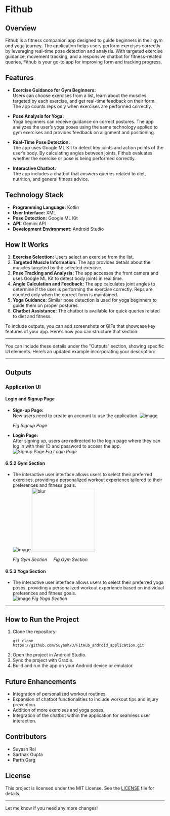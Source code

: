 
# Fithub

## Overview
Fithub is a fitness companion app designed to guide beginners in their gym and yoga journey. The application helps users perform exercises correctly by leveraging real-time pose detection and analysis. With targeted exercise guidance, movement tracking, and a responsive chatbot for fitness-related queries, Fithub is your go-to app for improving form and tracking progress.

## Features
- **Exercise Guidance for Gym Beginners:**  
  Users can choose exercises from a list, learn about the muscles targeted by each exercise, and get real-time feedback on their form. The app counts reps only when exercises are performed correctly.
  
- **Pose Analysis for Yoga:**  
  Yoga beginners can receive guidance on correct postures. The app analyzes the user’s yoga poses using the same technology applied to gym exercises and provides feedback on alignment and positioning.

- **Real-Time Pose Detection:**  
  The app uses Google ML Kit to detect key joints and action points of the user’s body. By calculating angles between joints, Fithub evaluates whether the exercise or pose is being performed correctly.

- **Interactive Chatbot:**  
  The app includes a chatbot that answers queries related to diet, nutrition, and general fitness advice.

## Technology Stack
- **Programming Language:** Kotlin
- **User Interface:** XML
- **Pose Detection:** Google ML Kit
- **API:** Gemini API
- **Development Environment:** Android Studio

## How It Works
1. **Exercise Selection:** Users select an exercise from the list.
2. **Targeted Muscle Information:** The app provides details about the muscles targeted by the selected exercise.
3. **Pose Tracking and Analysis:** The app accesses the front camera and uses Google ML Kit to detect body joints in real time.
4. **Angle Calculation and Feedback:** The app calculates joint angles to determine if the user is performing the exercise correctly. Reps are counted only when the correct form is maintained.
5. **Yoga Guidance:** Similar pose detection is used for yoga beginners to guide them on proper postures.
6. **Chatbot Assistance:** The chatbot is available for quick queries related to diet and fitness.

To include outputs, you can add screenshots or GIFs that showcase key features of your app. Here’s how you can structure that section:

---

You can include these details under the "Outputs" section, showing specific UI elements. Here’s an updated example incorporating your description:

---

## Outputs

### Application UI

#### Login and Signup Page
- **Sign-up Page:**  
  New users need to create an account to use the application.
  ![image](https://github.com/user-attachments/assets/68bd78b8-673d-444c-86b1-41033e842132)  
  
  
  *Fig Signup Page*

- **Login Page:**  
  After signing up, users are redirected to the login page where they can log in with their ID and password to access the app.  
  ![Signup Page](https://github.com/user-attachments/assets/e5b6a087-5430-4fe6-afeb-693bf5989f97)
  *Fig Login Page*

#### 6.5.2 Gym Section
- The interactive user interface allows users to select their preferred exercises, providing a personalized workout experience tailored to their preferences and fitness goals.  
  ![image](https://github.com/user-attachments/assets/49d5f842-0d77-4d01-a61e-d6f00edb4dac) <img src="https://github.com/user-attachments/assets/bdd83aab-7745-4985-9885-02b1541a02b2" alt="blur" width="200"/>


 
  *Fig Gym Section*  &nbsp; &nbsp; *Fig Gym Section*

#### 6.5.3 Yoga Section
- The interactive user interface allows users to select their preferred yoga poses, providing a personalized workout experience based on individual preferences and fitness goals.  
   ![image](https://github.com/user-attachments/assets/66f8d760-30d0-480c-85b0-5f5e44a762e6) 
  *Fig Yoga Section*

---



## How to Run the Project
1. Clone the repository:
    ```
    git clone https://github.com/Suyash73/FitHub_android_application.git
    ```
2. Open the project in Android Studio.
3. Sync the project with Gradle.
4. Build and run the app on your Android device or emulator.

## Future Enhancements
- Integration of personalized workout routines.
- Expansion of chatbot functionalities to include workout tips and injury prevention.
- Addition of more exercises and yoga poses.
- Integration of the chatbot within the application for seamless user interaction.

## Contributors
- Suyash Rai
- Sarthak Gupta
- Parth Garg

## License
This project is licensed under the MIT License. See the [LICENSE](LICENSE) file for details.

---

Let me know if you need any more changes!
